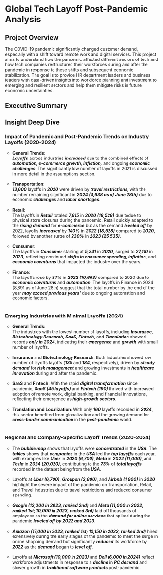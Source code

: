 # Global Tech Layoff Post-Pandemic Analysis

## Project Overview
The COVID-19 pandemic significantly changed customer demand, especially with a shift toward remote work and digital services. This project aims to understand how the pandemic affected different sectors of tech and how tech companies restructured their workforces during and after the pandemic in response to these shifts and subsequent economic stabilization. The goal is to provide HR department leaders and business leaders with data-driven insights into workforce planning and investment to emerging and resilient sectors and help them mitigate risks in future economic uncertainties.

## Executive Summary

## Insight Deep Dive

### Impact of Pandemic and Post-Pandemic Trends on Industry Layoffs (2020-2024)
<ul style="list-style-type: circle; font-weight: light;">
<li>
  <strong>General Trends</strong>: <br/>
  <em><strong>Layoffs</em></strong> across industries <em><strong>increased</em></strong> due to the combined effects of <em><strong>automation, e-commerce growth, inflation,</em></strong> and ongoing <em>      <strong>economic challenges</em></strong>. The significantly low number of layoffs in 2021 is discussed in more detail in the assumptions section.
      </li>
  <br/>
    
  <li>
  <strong>Transportation</strong>: <br/>
  <em><strong>13,600</em></strong> layoffs in <em><strong>2020</em></strong> were driven by <em><strong>travel restrictions</em></strong>, with the number remaining significant in <em><strong>2024 (4,638 as of June 28th)</em></strong>  due to economic <em><strong>challenges</em></strong> and <em><strong>labor shortages</em></strong>.
  </li>
  <br/>
  
  <li>
  <strong>Retail</strong>: <br/>
  The layoffs in <em><strong>Retail</em></strong> totaled <em><strong>7,615</em></strong> in <em><strong>2020 (18,528)</em></strong> due todue to physical store closures during the pandemic. Retail quickly adapted to the <em><strong>rising demand</em></strong> for <em><strong>e-commerce</em></strong> but as the demand <em><strong>leveled off</em></strong> by 2022, layoffs <em><strong>increased</em></strong> by <em><strong>140%</em></strong> in <em><strong>2022 (18,528)</em></strong> compared to <em><strong>2020</em></strong>, followed by another surge of <em><strong>230%</em></strong> in <em><strong>2023 (25,535)</em></strong>.

  </li>
  <br/>
  
  <li>
  <strong>Consumer</strong>: <br/>
  The layoffs in <em><strong>Consumer</em></strong> starting at <em><strong>5,341</em></strong> in <em><strong>2020</em></strong>, surged to <em><strong>27,110</em></strong> in <em><strong>2023</em></strong>, reflecting continued <em><strong>shifts in consumer spending, inflation</em></strong>, and <em><strong>economic downturns</em></strong> that impacted the industry over the years.
  </li>
  <br/>  
  
  <li>
  <strong>Finance</strong>: <br/>
  The layoffs rose by <em><strong>87%</em></strong> in <em><strong>2022 (10,663)</em></strong> compared to 2020 due to <em><strong>economic downturns</em></strong> and <em><strong>automation</em></strong>. The layoffs in </em></strong>Finance</em></strong> in </em></strong>2024 (8,891 as of June 28th)</em></strong> suggest that the total number by the end of the year <em><strong>may exceed previous years'</em></strong> due to ongoing automation and economic factors.
  </li>
  <br/>

  </ul>


### Emerging Industries with Minimal Layoffs (2024)
<ul style="list-style-type: circle; font-weight: light;">
 <li>
  <strong>General Trends</strong>: <br/>
   The industries with the lowest number of layoffs, including <em><strong>Insurance, Biotechnology Research, SaaS, Fintech</em></strong>, and <em><strong>Translation</em></strong> showed records <em><strong>only in 2024</em></strong>, indicating their <em><strong>emergence</em></strong> and <em><strong>growth</em></strong> with small number of layoffs.
  </li>
  <br/>
  
  <li>
  <strong>Insurance</strong> and <strong>Biotechnology Research</strong>: Both industries showed low number of layoffs layoffs (<em><strong>135</em></strong> and <em><strong>184</em></strong>, respectively), driven by <em><strong>steady demand</em></strong> for <em><strong>risk management</em></strong> and growing investments in <em><strong>healthcare innovation</em></strong> during and after the pandemic.
    </li>
  <br/>

  <li>
<strong>SaaS</strong> and <strong>Fintech</strong>: With the rapid <em><strong>digital transformation</em></strong> since pandemic, <em><strong>SaaS (45 layoffs)</em></strong> and <em><strong>Fintech (190)</em></strong> thrived with increased adoption of remote work, digital banking, and financial innovations, reflecting their emergence as <em><strong>high-growth sectors</em></strong>.
    </li>
  <br/>

  <li>
<strong>Translation and Localization</strong>: With only <em><strong>160</em></strong> layoffs recorded in <em><strong>2024</em></strong>, this sector benefited from globalization and the growing demand for <em><strong>cross-border communication</em></strong> in the <em><strong>post-pandemic</em></strong> world.
    </li>
  <br/>
  </ul>

### Regional and Company-Specific Layoff Trends (2020-2024)
<ul style="list-style-type: circle; font-weight: light;">
  
<li>
The <em><strong>bubble map</em></strong> shows that layoffs were <em><strong>concentrated</em></strong> in the <em><strong>USA</em></strong>. The <em><strong>tables</em></strong> shows that <em><strong>companies</em></strong> in the <em><strong>USA</em></strong> led the <em><strong>top layoffs</em></strong> each year, with examples like <em><strong>Uber</em></strong> in <em><strong>2020 (6,700)</em></strong>, <em><strong>Meta</em></strong> in <em><strong>2022 (11,000)</em></strong>, and <em><strong>Tesla</em></strong> in <em><strong>2024 (20,020)</em></strong>, contributing to the <em><strong>73%</em></strong> of <em><strong>total layoffs</em></strong> recorded in the dataset being from the <em><strong>USA</em></strong>.
</li>
<br/>

<li>
Layoffs at <em><strong>Uber (6,700)</em></strong>, <em><strong>Groupon (2,800)</em></strong>, and <em><strong>Airbnb (1,900)</em></strong> in <em><strong>2020</em></strong> highlight the severe impact of the pandemic on Transportation, Retail, and Travel industries due to travel restrictions and reduced consumer spending.
</li>
<br/>

<li>
<em><strong>Google (12,000 in 2023, ranked 2nd)</em></strong> and <em><strong>Meta (11,000 in 2022, ranked 1st; 10,000 in 2023, ranked 3rd)</em></strong> laid off thousands of employees as the <em><strong>demand for online services</em></strong> that spiked during the pandemic <em><strong>leveled off by 2022 and 2023</em></strong>.
</li>
<br/>

<li>
<em><strong>Amazon (17,000 in 2023, ranked 1st; 10,150 in 2022, ranked 2nd)</em></strong> hired extensively during the early stages of the pandemic to meet the surge in online shopping demand but significantly <em><strong>reduced</em></strong> its workforce by <em><strong>2022</em></strong> as the <em><strong>demand</em></strong> began to <em><strong>level off</em></strong>.
</li>
<br/>

<li>
Layoffs at <em><strong>Microsoft (10,000 in 2023)</em></strong> and <em><strong>Dell (6,000 in 2024)</em></strong> reflect workforce adjustments in response to a <em><strong>decline</em></strong> in <em><strong>PC demand</em></strong> and slower growth in <em><strong>traditional software products</em></strong> post-pandemic.
</li>
<br/>
